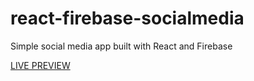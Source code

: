 # react-firebase-socialmedia
Simple social media app built with React and Firebase

[LIVE PREVIEW](https://react-social-media-ae619.web.app/)
